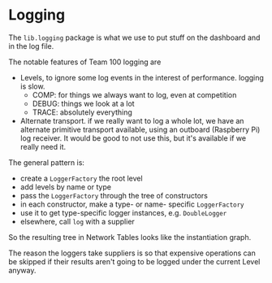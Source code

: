 # Logging

The `lib.logging` package is what we use to put stuff on the dashboard
and in the log file.

The notable features of Team 100 logging are

* Levels, to ignore some log events in the interest of performance.  logging is slow. 
  * COMP: for things we always want to log, even at competition
  * DEBUG: things we look at a lot
  * TRACE: absolutely everything
* Alternate transport.  if we really want to log a whole lot, we have an alternate primitive transport available, using an outboard (Raspberry Pi) log receiver.  It would be good to not use this, but it's available if we really need it.

The general pattern is:

* create a `LoggerFactory` the root level
* add levels by name or type
* pass the `LoggerFactory` through the tree of constructors
* in each constructor, make a type- or name- specific `LoggerFactory`
* use it to get type-specific logger instances, e.g. `DoubleLogger`
* elsewhere, call `log` with a supplier

So the resulting tree in Network Tables looks like the instantiation graph.

The reason the loggers take suppliers is so that expensive operations can be skipped
if their results aren't going to be logged under the current Level anyway.